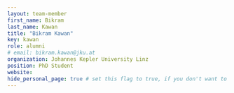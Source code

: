 ```yaml
---
layout: team-member
first_name: Bikram
last_name: Kawan
title: "Bikram Kawan"
key: kawan
role: alumni
# email: bikram.kawan@jku.at
organization: Johannes Kepler University Linz
position: PhD Student
website:
hide_personal_page: true # set this flag to true, if you don't want to link a personal page
---
```


